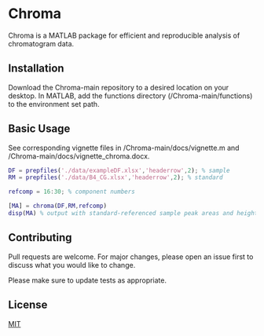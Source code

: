 # Chroma
Chroma is a MATLAB package for efficient and reproducible analysis of chromatogram data. 

## Installation

Download the Chroma-main repository to a desired location on your desktop. In MATLAB, add the functions directory (/Chroma-main/functions) to the environment set path. 

## Basic Usage

See corresponding vignette files in /Chroma-main/docs/vignette.m and /Chroma-main/docs/vignette_chroma.docx. 

```Matlab
DF = prepfiles('./data/exampleDF.xlsx','headerrow',2); % sample
RM = prepfiles('./data/B4_CG.xlsx','headerrow',2); % standard

refcomp = 16:30; % component numbers

[MA] = chroma(DF,RM,refcomp)
disp(MA) % output with standard-referenced sample peak areas and heights
```

## Contributing

Pull requests are welcome. For major changes, please open an issue first
to discuss what you would like to change.

Please make sure to update tests as appropriate.

## License

[MIT](https://github.com/jwt218/Chroma/blob/main/LICENSE)
